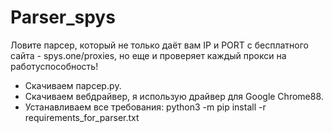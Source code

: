 # Parser_spys
Ловите парсер, который не только даёт вам IP и PORT с бесплатного сайта - spys.one/proxies, но еще и проверяет каждый прокси на работуспособность!
* Скачиваем парсер.pу.
* Скачиваем вебдрайвер, я использую драйвер для Google Chrome88.
* Устанавливаем все требования: python3 -m pip install -r requirements_for_parser.txt
